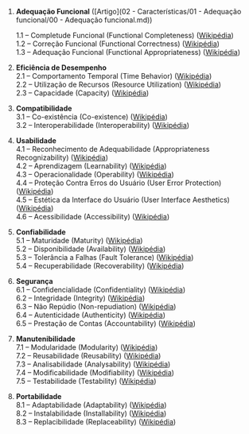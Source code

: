 1. **Adequação Funcional**  ([Artigo](02 - Características/01 - Adequação funcional/00 - Adequação funcional.md))

    1.1 – Completude Funcional (Functional Completeness) ([Wikipédia](https://pt.wikipedia.org/wiki/ISO/IEC_25000?utm_source=chatgpt.com "ISO/IEC 25000"))  
    1.2 – Correção Funcional (Functional Correctness) ([Wikipédia](https://pt.wikipedia.org/wiki/ISO/IEC_25000?utm_source=chatgpt.com "ISO/IEC 25000"))  
    1.3 – Adequação Funcional (Functional Appropriateness) ([Wikipédia](https://pt.wikipedia.org/wiki/ISO/IEC_25000?utm_source=chatgpt.com "ISO/IEC 25000"))
    
2. **Eficiência de Desempenho**  
    2.1 – Comportamento Temporal (Time Behavior) ([Wikipédia](https://pt.wikipedia.org/wiki/ISO/IEC_25000?utm_source=chatgpt.com "ISO/IEC 25000"))  
    2.2 – Utilização de Recursos (Resource Utilization) ([Wikipédia](https://pt.wikipedia.org/wiki/ISO/IEC_25000?utm_source=chatgpt.com "ISO/IEC 25000"))  
    2.3 – Capacidade (Capacity) ([Wikipédia](https://pt.wikipedia.org/wiki/ISO/IEC_25000?utm_source=chatgpt.com "ISO/IEC 25000"))
    
3. **Compatibilidade**  
    3.1 – Co-existência (Co-existence) ([Wikipédia](https://pt.wikipedia.org/wiki/ISO/IEC_25000?utm_source=chatgpt.com "ISO/IEC 25000"))  
    3.2 – Interoperabilidade (Interoperability) ([Wikipédia](https://pt.wikipedia.org/wiki/ISO/IEC_25000?utm_source=chatgpt.com "ISO/IEC 25000"))
    
4. **Usabilidade**  
    4.1 – Reconhecimento de Adequabilidade (Appropriateness Recognizability) ([Wikipédia](https://pt.wikipedia.org/wiki/ISO/IEC_25000?utm_source=chatgpt.com "ISO/IEC 25000"))  
    4.2 – Aprendizagem (Learnability) ([Wikipédia](https://pt.wikipedia.org/wiki/ISO/IEC_25000?utm_source=chatgpt.com "ISO/IEC 25000"))  
    4.3 – Operacionalidade (Operability) ([Wikipédia](https://pt.wikipedia.org/wiki/ISO/IEC_25000?utm_source=chatgpt.com "ISO/IEC 25000"))  
    4.4 – Proteção Contra Erros do Usuário (User Error Protection) ([Wikipédia](https://pt.wikipedia.org/wiki/ISO/IEC_25000?utm_source=chatgpt.com "ISO/IEC 25000"))  
    4.5 – Estética da Interface do Usuário (User Interface Aesthetics) ([Wikipédia](https://pt.wikipedia.org/wiki/ISO/IEC_25000?utm_source=chatgpt.com "ISO/IEC 25000"))  
    4.6 – Acessibilidade (Accessibility) ([Wikipédia](https://pt.wikipedia.org/wiki/ISO/IEC_25000?utm_source=chatgpt.com "ISO/IEC 25000"))
    
5. **Confiabilidade**  
    5.1 – Maturidade (Maturity) ([Wikipédia](https://pt.wikipedia.org/wiki/ISO/IEC_25000?utm_source=chatgpt.com "ISO/IEC 25000"))  
    5.2 – Disponibilidade (Availability) ([Wikipédia](https://pt.wikipedia.org/wiki/ISO/IEC_25000?utm_source=chatgpt.com "ISO/IEC 25000"))  
    5.3 – Tolerância a Falhas (Fault Tolerance) ([Wikipédia](https://pt.wikipedia.org/wiki/ISO/IEC_25000?utm_source=chatgpt.com "ISO/IEC 25000"))  
    5.4 – Recuperabilidade (Recoverability) ([Wikipédia](https://pt.wikipedia.org/wiki/ISO/IEC_25000?utm_source=chatgpt.com "ISO/IEC 25000"))
    
6. **Segurança**  
    6.1 – Confidencialidade (Confidentiality) ([Wikipédia](https://pt.wikipedia.org/wiki/ISO/IEC_25000?utm_source=chatgpt.com "ISO/IEC 25000"))  
    6.2 – Integridade (Integrity) ([Wikipédia](https://pt.wikipedia.org/wiki/ISO/IEC_25000?utm_source=chatgpt.com "ISO/IEC 25000"))  
    6.3 – Não Repúdio (Non-repudiation) ([Wikipédia](https://pt.wikipedia.org/wiki/ISO/IEC_25000?utm_source=chatgpt.com "ISO/IEC 25000"))  
    6.4 – Autenticidade (Authenticity) ([Wikipédia](https://pt.wikipedia.org/wiki/ISO/IEC_25000?utm_source=chatgpt.com "ISO/IEC 25000"))  
    6.5 – Prestação de Contas (Accountability) ([Wikipédia](https://pt.wikipedia.org/wiki/ISO/IEC_25000?utm_source=chatgpt.com "ISO/IEC 25000"))
    
7. **Manutenibilidade**  
    7.1 – Modularidade (Modularity) ([Wikipédia](https://pt.wikipedia.org/wiki/ISO/IEC_25000?utm_source=chatgpt.com "ISO/IEC 25000"))  
    7.2 – Reusabilidade (Reusability) ([Wikipédia](https://pt.wikipedia.org/wiki/ISO/IEC_25000?utm_source=chatgpt.com "ISO/IEC 25000"))  
    7.3 – Analisabilidade (Analysability) ([Wikipédia](https://pt.wikipedia.org/wiki/ISO/IEC_25000?utm_source=chatgpt.com "ISO/IEC 25000"))  
    7.4 – Modificabilidade (Modifiability) ([Wikipédia](https://pt.wikipedia.org/wiki/ISO/IEC_25000?utm_source=chatgpt.com "ISO/IEC 25000"))  
    7.5 – Testabilidade (Testability) ([Wikipédia](https://pt.wikipedia.org/wiki/ISO/IEC_25000?utm_source=chatgpt.com "ISO/IEC 25000"))
    
8. **Portabilidade**  
    8.1 – Adaptabilidade (Adaptability) ([Wikipédia](https://pt.wikipedia.org/wiki/ISO/IEC_25000?utm_source=chatgpt.com "ISO/IEC 25000"))  
    8.2 – Instalabilidade (Installability) ([Wikipédia](https://pt.wikipedia.org/wiki/ISO/IEC_25000?utm_source=chatgpt.com "ISO/IEC 25000"))  
    8.3 – Replacibilidade (Replaceability) ([Wikipédia](https://pt.wikipedia.org/wiki/ISO/IEC_25000?utm_source=chatgpt.com "ISO/IEC 25000"))